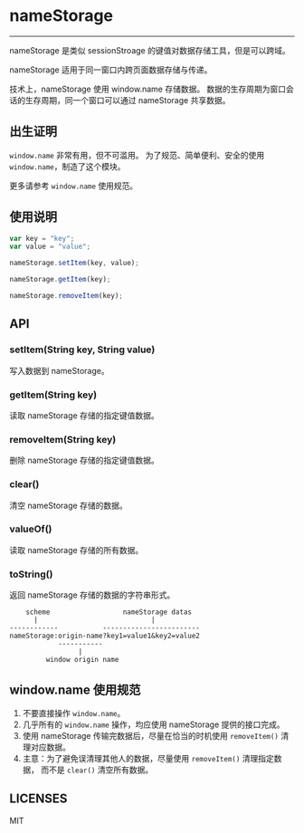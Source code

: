 # nameStorage

---

nameStorage 是类似 sessionStroage 的键值对数据存储工具，但是可以跨域。

nameStorage 适用于同一窗口内跨页面数据存储与传递。

技术上，nameStorage 使用 window.name 存储数据。
数据的生存周期为窗口会话的生存周期，同一个窗口可以通过 nameStorage 共享数据。

## 出生证明

`window.name` 非常有用，但不可滥用。
为了规范、简单便利、安全的使用 `window.name`，制造了这个模块。

更多请参考 `window.name` 使用规范。

## 使用说明

```js
var key = "key";
var value = "value";

nameStorage.setItem(key, value);

nameStorage.getItem(key);

nameStorage.removeItem(key);
```


## API

### setItem(String key, String value)

写入数据到 nameStorage。

### getItem(String key)

读取 nameStorage 存储的指定键值数据。

### removeItem(String key)

删除 nameStorage 存储的指定键值数据。

### clear()

清空 nameStorage 存储的数据。

### valueOf()

读取 nameStorage 存储的所有数据。

### toString()

返回 nameStorage 存储的数据的字符串形式。

```
    scheme                  nameStorage datas
      |                            |
------------           ------------------------
nameStorage:origin-name?key1=value1&key2=value2
            -----------
                 |
         window origin name
```

## window.name 使用规范

1. 不要直接操作 `window.name`。
1. 几乎所有的 `window.name` 操作，均应使用 nameStorage 提供的接口完成。
1. 使用 nameStorage 传输完数据后，尽量在恰当的时机使用 `removeItem()` 清理对应数据。
1. 主意：为了避免误清理其他人的数据，尽量使用 `removeItem()` 清理指定数据，
    而不是 `clear()` 清空所有数据。

## LICENSES

MIT
